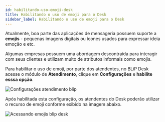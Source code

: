 ```yaml
---
id: habilitando-uso-emoji-desk
title: Habilitando o uso de emoji para o Desk
sidebar_label: Habilitando o uso de emoji para o Desk
---
```


Atualmente, boa parte das aplicações de mensageria possuem suporte a **emojis** - pequenas imagens digitais ou ícones usados para expressar ideia emoção e etc.

Algumas empresas possuem uma abordagem descontraída para interagir com seus clientes e utilizam muito de atributos informais como emojis.

Para habilitar o uso de emoji, por parte dos atendentes, no BLiP Desk acesse o módulo de **Atendimento**, clique em **Configurações** e **habilite esssa opção**.

![Configurações atendimento blip](/img/helpdesk/desk-habilitando-uso-emoji-1.png)<br>

Após habilitada esta configuração, os atendentes do Desk poderão utilizar o recurso de emoji conforme exibido na imagem abaixo.

![Acessando emojis blip desk](/img/helpdesk/desk-habilitando-uso-emoji-2.png)
